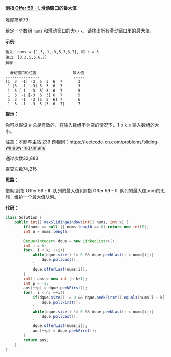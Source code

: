 #### [剑指 Offer 59 - I. 滑动窗口的最大值](https://leetcode-cn.com/problems/hua-dong-chuang-kou-de-zui-da-zhi-lcof/)

难度简单79

给定一个数组 `nums` 和滑动窗口的大小 `k`，请找出所有滑动窗口里的最大值。

**示例:**

```
输入: nums = [1,3,-1,-3,5,3,6,7], 和 k = 3
输出: [3,3,5,5,6,7] 
解释: 

  滑动窗口的位置                最大值
---------------               -----
[1  3  -1] -3  5  3  6  7       3
 1 [3  -1  -3] 5  3  6  7       3
 1  3 [-1  -3  5] 3  6  7       5
 1  3  -1 [-3  5  3] 6  7       5
 1  3  -1  -3 [5  3  6] 7       6
 1  3  -1  -3  5 [3  6  7]      7
```

 

**提示：**

你可以假设 *k* 总是有效的，在输入数组不为空的情况下，1 ≤ k ≤ 输入数组的大小。

注意：本题与主站 239 题相同：https://leetcode-cn.com/problems/sliding-window-maximum/

通过次数32,883

提交次数74,215



**思路：**

借助[剑指 Offer 59 - II. 队列的最大值](剑指 Offer 59 - II. 队列的最大值.md)的思想，维护一个最大值队列。



**代码：**

```java
class Solution {
    public int[] maxSlidingWindow(int[] nums, int k) {
        if(nums == null || nums.length == 0) return new int[0];
        int n = nums.length;

        Deque<Integer> dque = new LinkedList<>();
        int i = 0;
        for(; i < k; ++i){
            while(dque.size() != 0 && dque.peekLast() < nums[i]){
                dque.pollLast();
            }
            dque.offerLast(nums[i]);
        }
        int[] ans = new int [n-k+1];
        int p = -1;
        ans[++p] = dque.peekFirst();
        for(; i < n; ++i){
            if(dque.size() != 0 && dque.peekFirst().equals(nums[i - k])){
                dque.pollFirst();
            }
            while(dque.size() != 0 && dque.peekLast() < nums[i]){
                dque.pollLast();
            }
            dque.offerLast(nums[i]);
            ans[++p] = dque.peekFirst();
        }
        return ans;
    }
}
```

